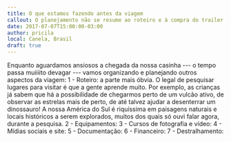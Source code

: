 ```yaml
---
title: O que estamos fazendo antes da viagem
callout: O planejamento não se resume ao roteiro e à compra do trailer... 
date: 2017-07-07T15:00:00-03:00
author: pricila
local: Canela, Brasil
draft: true
---
```


Enquanto aguardamos ansiosos a chegada da nossa casinha --- o tempo passa muiiiito devagar --- vamos organizando e planejando outros aspectos da viagem:
1 - Roteiro: a parte mais óbvia. O legal de pesquisar lugares para visitar é que a gente aprende muito. Por exemplo, as crianças já sabem que há a possibilidade de chegarmos perto de um vulcão ativo, de observar as estrelas mais de perto, de até talvez ajudar a desenterrar um dinossauro! A nossa América do Sul é riquíssima em paisagens naturais e locais históricos a serem explorados, muitos dos quais só ouvi falar agora, durante a pesquisa.
2 - Equipamentos:
3 - Cursos de fotografia e vídeo:
4 - Mídias sociais e site:
5 - Documentação:
6 - Financeiro:
7 - Destralhamento:


